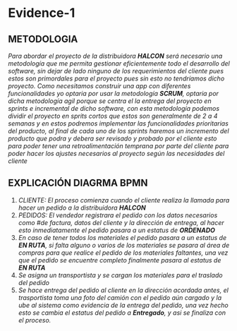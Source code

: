 # Evidence-1
## METODOLOGIA
*Para abordar el proyecto de la distribuidora **HALCON** será necesario una metodología que me permita gestionar eficientemente todo el desarrollo del software, sin dejar de lado ninguno de los requerimientos del cliente pues estos son primordales para el proyecto pues sin esto no tendríamos dicho proyecto. Como necesitamos construir una app con diferentes funcionalidades yo optaria por usar la metodología **SCRUM**, optaria por dicha metodología agil porque se centra el la entrega del proyecto en sprints e incremental de dicho software, con esta metodología podemos dividir el proyecto en sprits cortos que estos son generalmente de 2 a 4 semanas y en estos podremos implementar las funcionalidades prioritarias del producto, al final de cada uno de los sprints haremos un incremento del producto que podra y debera ser revisado y probado por el cliente esto para poder tener una retroalimentación temprana por parte del cliente para poder hacer los ajustes necesarios al proyecto según las necesidades del cliente*

## EXPLICACIÓN DIAGRMA BPMN
1. *CLIENTE: El proceso comienza cuando el cliente realiza la llamada para hacer un pedido a la distribuidora **HALCON***
2. *PEDIDOS: El vendedor registrara el pedido con los datos necesarios como #de factura, datos del cliente y la dirección de entrega, al hacer esto inmediatamente el pedido pasara a un estatus de **ORDENADO***
3. *En caso de tener todos los materiales el pedido pasara a un estatus de **EN RUTA**, si falta alguno o varios de los materiales se pasara al área de compras para que realice el pedido de los materiales faltantes, una vez que el pedido se encuentre completo finalmente pasara al estatus de **EN RUTA***
4. *Se asigna un transportista y se cargan los materiales para el traslado del pedido*
5. *Se hace entrega del pedido al cliente en la dirección acordada antes, el trasportista toma una foto del camión con el pedido aún cargado y la ube al sistema como evidencia de la entrega del pedido, una vez hecho esto se cambia el estatus del pedido a **Entregado**, y asi se finaliza con el proceso.*
